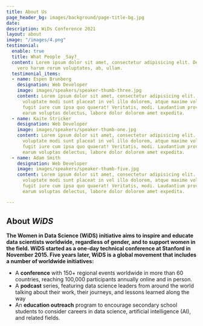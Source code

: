 ```yaml
---
title: About Us
page_header_bg: images/background/page-title-bg.jpg
date: 
description: WiDs Conference 2021
layout: about
image: "/images/4.png"
testimonial:
  enable: true
  title: What People _Say?_
  content: Lorem ipsum dolor sit amet, consectetur adipisicing elit. Deleniti aliquid
    vero harum rerum voluptates, ab, ullam.
  testimonial_items:
  - name: Espen Brunberg
    designation: Web Developer
    image: images/speakers/speaker-thumb-three.jpg
    content: Lorem ipsum dolor sit amet, consectetur adipisicing elit. Reiciendis
      voluptate modi sunt placeat in vel illo dolorem, atque maxime voluptates optio
      fugit iure cum ipsa quo quaerat! Veritatis, modi. Laudantium provident deleniti
      earum voluptas delectus, labore dolor dolorem amet expedita.
  - name: Kaite Stricker
    designation: Web Developer
    image: images/speakers/speaker-thumb-one.jpg
    content: Lorem ipsum dolor sit amet, consectetur adipisicing elit. Reiciendis
      voluptate modi sunt placeat in vel illo dolorem, atque maxime voluptates optio
      fugit iure cum ipsa quo quaerat! Veritatis, modi. Laudantium provident deleniti
      earum voluptas delectus, labore dolor dolorem amet expedita.
  - name: Adam Smith
    designation: Web Developer
    image: images/speakers/speaker-thumb-five.jpg
    content: Lorem ipsum dolor sit amet, consectetur adipisicing elit. Reiciendis
      voluptate modi sunt placeat in vel illo dolorem, atque maxime voluptates optio
      fugit iure cum ipsa quo quaerat! Veritatis, modi. Laudantium provident deleniti
      earum voluptas delectus, labore dolor dolorem amet expedita.

---
```

## About _WiDS_

**The Women in Data Science (WiDS) initiative aims to inspire and educate data scientists worldwide, regardless of gender, and to support women in the field. WiDS started as a one-day technical conference at Stanford in November 2015. Five years later, WiDS is a global movement that includes a number of worldwide initiatives:**

* A **conference** with 150+ regional events worldwide in more than 60 countries, reaching 100,000 participants annually online and in person.
* A **podcast** series, featuring data science leaders from around the world talking about their work, their journeys, and lessons learned along the way
* An **education outreach** program to encourage secondary school students to consider careers in data science, artificial intelligence (AI), and related fields.
